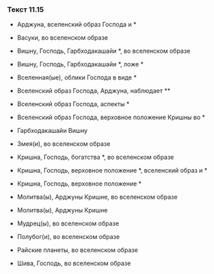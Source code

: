### Текст 11.15

- Арджуна, вселенский образ Господа и *

- Васуки, во вселенском образе

- Вишну, Господь, Гарбходакашайи *, во вселенском образе

- Вишну, Господь, Гарбходакашайи *, ложе *

- Вселенная(ые), облики Господа в виде *

- Вселенский образ Господа, Арджуна, наблюдает **

- Вселенский образ Господа, аспекты *

- Вселенский образ Господа, верховное положение Кришны во *

- Гарбходакашайи Вишну

- Змея(и), во вселенском образе

- Кришна, Господь, богатства *, во вселенском образе

- Кришна, Господь, верховное положение *, вселенский образ и *

- Кришна, Господь, верховное положение *

- Молитва(ы), Арджуны Кришне, во вселенском образе

- Молитва(ы), Арджуны Кришне

- Мудрец(ы), во вселенском образе

- Полубог(и), во вселенском образе

- Райские планеты, во вселенском образе

- Шива, Господь, во вселенском образе
	
